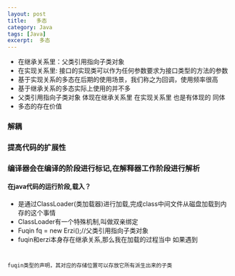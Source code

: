 ```yaml
---
layout: post
title:   多态
category: Java
tags: [Java]
excerpt:  多态
---
```


- 在继承关系里：父类引用指向子类对象
- 在实现关系里: 接口的实现类可以作为任何参数要求为接口类型的方法的参数
- 基于实现关系的多态在后期的使用场景，我们称之为回调，使用频率很高
- 基于继承关系的多态实际上使用的并不多
- 父类引用指向子类对象 体现在继承关系里 在实现关系里 也是有体现的 同体
- 多态的存在价值


### 解耦 ###
### 提高代码的扩展性 ###
### 编译器会在编译的阶段进行标记,在解释器工作阶段进行解析 ###
#### 在java代码的运行阶段,载入？ ####
- 是通过ClassLoader(类加载器)进行加载,完成class中间文件从磁盘加载到内存的这个事情
- ClassLoader有一个特殊机制,叫做双亲绑定
- Fuqin fq = new Erzi();//父类引用指向子类对象
- fuqin和erzi本身存在继承关系,那么我在加载的过程当中 如果遇到

# 

	fuqin类型的声明，其对应的存储位置可以存放它所有派生出来的子类
